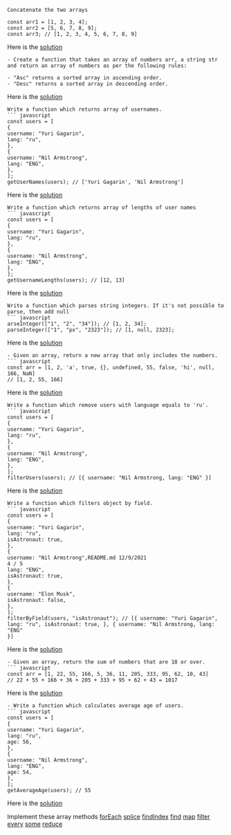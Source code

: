 ```
Concatenate the two arrays
```

```
const arr1 = [1, 2, 3, 4];
const arr2 = [5, 6, 7, 8, 9];
const arr3; // [1, 2, 3, 4, 5, 6, 7, 8, 9]
```

Here is the [solution](1.concatenate.js)

```
- Create a function that takes an array of numbers arr, a string str
and return an array of numbers as per the following rules:

- "Asc" returns a sorted array in ascending order.
- "Desc" returns a sorted array in descending order.
```

Here is the [solution](2.ascending_descending.js)

````
Write a function which returns array of usernames.
``` javascript
const users = [
{
username: "Yuri Gagarin",
lang: "ru",
},
{
username: "Nil Armstrong",
lang: "ENG",
},
];
getUserNames(users); // ['Yuri Gagarin', 'Nil Armstrong']
````

Here is the [solution](3.usernames.js)

````
Write a function which returns array of lengths of user names
``` javascript
const users = [
{
username: "Yuri Gagarin",
lang: "ru",
},
{
username: "Nil Armstrong",
lang: "ENG",
},
];
getUsernameLengths(users); // [12, 13]
````

Here is the [solution](4.usernames_length.js)

````
Write a function which parses string integers. If it's not possible to
parse, then add null
``` javascript
arseInteger(["1", "2", "34"]); // [1, 2, 34];
parseInteger(["1", "px", "2323"]); // [1, null, 2323];
````

Here is the [solution](5.parseInteger.js)

````
- Given an array, return a new array that only includes the numbers.
``` javascript
const arr = [1, 2, 'a', true, {}, undefined, 55, false, 'hi', null,
166, NaN]
// [1, 2, 55, 166]
````

Here is the [solution](6.filter_num.js)

````
Write a function which remove users with language equals to 'ru'.
``` javascript
const users = [
{
username: "Yuri Gagarin",
lang: "ru",
},
{
username: "Nil Armstrong",
lang: "ENG",
},
];
filterUsers(users); // [{ username: "Nil Armstrong, lang: "ENG" }]
````

Here is the [solution](7.users_filter_ru.js)

````
Write a function which filters object by field.
``` javascript
const users = [
{
username: "Yuri Gagarin",
lang: "ru",
isAstronaut: true,
},
{
username: "Nil Armstrong",README.md 12/9/2021
4 / 5
lang: "ENG",
isAstronaut: true,
},
{
username: "Elon Musk",
isAstronaut: false,
},
];
filterByField(users, "isAstronaut"); // [{ username: "Yuri Gagarin",
lang: "ru", isAstronaut: true, }, { username: "Nil Armstrong, lang: "ENG"
}]
````

Here is the [solution](8.is_astronaut.js)

````
- Given an array, return the sum of numbers that are 18 or over.
``` javascript
const arr = [1, 22, 55, 166, 5, 36, 11, 205, 333, 95, 62, 10, 43]
// 22 + 55 + 166 + 36 + 205 + 333 + 95 + 62 + 43 = 1017
````

Here is the [solution](9.number_sum_18.js)

````
- Write a function which calculates average age of users.
``` javascript
const users = [
{
username: "Yuri Gagarin",
lang: "ru",
age: 56,
},
{
username: "Nil Armstrong",
lang: "ENG",
age: 54,
},
];
getAverageAge(users); // 55
````

Here is the [solution](10.average.js)

Implement these array methods
[forEach](./array_methods/forEach.js)
[splice](./array_methods/splice.js)
[findIndex](./array_methods/findIndex.js)
[find](./array_methods/find.js)
[map](./array_methods/map.js)
[filter](./array_methods/filter.js)
[every](./array_methods/ever.js)
[some](./array_methods/some.js)
[reduce](./array_methods/reduce.js)
